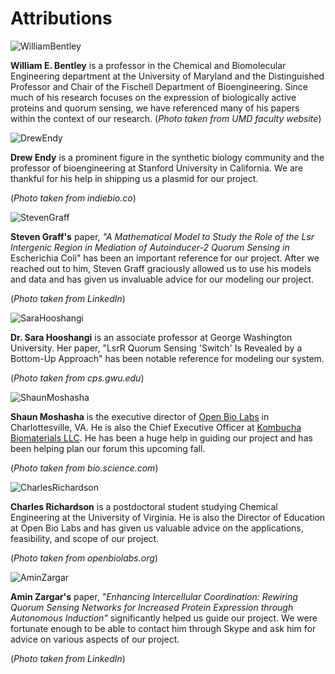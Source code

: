<h1>Attributions</h1>

<img src="/images/Sponsors/Bentley.png" alt="WilliamBentley" id="attributions">

**William E. Bentley** is a professor in the Chemical and Biomolecular Engineering department at the University of Maryland and the Distinguished Professor and Chair of the Fischell Department of Bioengineering. Since much of his research focuses on the expression of biologically active proteins and quorum sensing, we have referenced many of his papers within the context of our research. (_Photo taken from UMD faculty website_)

<img src="/images/Sponsors/Endy.jpg" alt="DrewEndy" id="attributions">

**Drew Endy** is a prominent figure in the synthetic biology community and the professor of bioengineering at Stanford University in California. We are thankful for his help in shipping us a plasmid for our project. 

(_Photo taken from indiebio.co_)

<img src="/images/Sponsors/Graff.jpg" alt="StevenGraff" id="attributions">

**Steven Graff's** paper, _"A Mathematical Model to Study the Role of the Lsr Intergenic Region in Mediation of Autoinducer-2 Quorum Sensing in_ Escherichia Coli" has been an important reference for our project. After we reached out to him, Steven Graff graciously allowed us to use his models and data and has given us invaluable advice for our modeling our project.

(_Photo taken from LinkedIn_)

<img src="/images/Sponsors/Hooshangi.png" alt="SaraHooshangi" id="attributions">

**Dr. Sara Hooshangi** is an associate professor at George Washington University. Her paper, "LsrR Quorum Sensing 'Switch' Is Revealed by a Bottom-Up Approach" has been notable reference for modeling our system. 

(_Photo taken from cps.gwu.edu_)

<img src="/images/Sponsors/Moshasha.jpg" alt="ShaunMoshasha" id="attributions">

**Shaun Moshasha** is the executive director of [Open Bio Labs](https://www.facebook.com/openbiolabs/) in Charlottesville, VA. He is also the Chief Executive Officer at [Kombucha Biomaterials LLC](/Public_Engagement.html). He has been a huge help in guiding our project and has been helping plan our forum this upcoming fall. 

(_Photo taken from bio.science.com_)

<img src="/images/Sponsors/Richardson.jpg" alt="CharlesRichardson" id="attributions">

**Charles Richardson** is a postdoctoral student studying Chemical Engineering at the University of Virginia. He is also the Director of Education at Open Bio Labs and has given us valuable advice on the applications, feasibility, and scope of our project. 

(_Photo taken from openbiolabs.org_)

<img src="/images/Sponsors/Zargar.jpg" alt="AminZargar" id="attributions">

**Amin Zargar's** paper, _"Enhancing Intercellular Coordination: Rewiring Quorum Sensing Networks for Increased Protein Expression through Autonomous Induction"_ significantly helped us guide our project. We were fortunate enough to be able to contact him through Skype and ask him for advice on various aspects of our project.

(_Photo taken from LinkedIn_)



